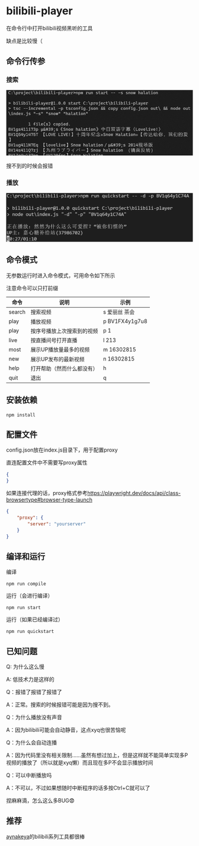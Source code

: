 # bilibili-player

在命令行中打开bilibili视频黑听的工具

缺点是比较慢（

## 命令行传参

### 搜索

![search](images/search-v2.png)

搜不到的时候会报错

### 播放

![play](images/play-v3.png)

## 命令模式

无参数运行时进入命令模式，可用命令如下所示

注意命令可以只打前缀

| 命令 | 说明 | 示例 |
|---|---|---|
| search | 搜索视频 | s 爱丽丝 茶会 |
| play | 播放视频 | p BV1FX4y1g7u8 |
| play | 按序号播放上次搜索到的视频 | p 1 |
| live | 按直播间号打开直播 | l 213 |
| most | 展示UP播放量最多的视频 | m 16302815 |
| new | 展示UP发布的最新视频 | n 16302815 |
| help | 打开帮助（然而什么都没有） | h |
| quit | 退出 | q |

## 安装依赖

```shell
npm install
```

## 配置文件

config.json放在index.js目录下，用于配置proxy

直连配置文件中不需要写proxy属性

```json
{
}
```

如果连接代理的话，proxy格式参考<https://playwright.dev/docs/api/class-browsertype#browser-type-launch>

```json
{
    "proxy": {
        "server": "yourserver"
    }
}
```

## 编译和运行

编译

```shell
npm run compile
```

运行（会进行编译）

```shell
npm run start
```

运行（如果已经编译过）

```shell
npm run quickstart
```

## 已知问题

Q: 为什么这么慢

A: 低技术力是这样的

Q：报错了报错了报错了

A：正常。搜索的时候报错可能是因为搜不到。

Q：为什么播放没有声音

A：因为bilibili可能会自动静音，这点xyq也很苦恼呢

Q：为什么会自动连播

A：因为代码里没有相关限制……虽然有想过加上，但是这样就不能简单实现多P视频的播放了（所以就是xyq懒）而且现在多P不会显示播放时间

Q：可以中断播放吗

A：不可以，不过如果想随时中断程序的话多按Ctrl+C就可以了

捏麻麻滴，怎么这么多BUG😨

## 推荐

[aynakeya](https://github.com/aynakeya)的bilibili系列工具都很棒
